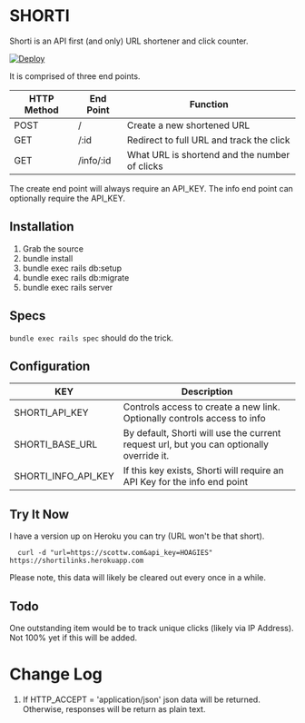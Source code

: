 # SHORTI

Shorti is an API first (and only) URL shortener and click counter.

[![Deploy](https://www.herokucdn.com/deploy/button.png)](https://heroku.com/deploy)

It is comprised of three end points.

| HTTP Method | End Point | Function
|-------------|-------------|-----|
| POST | / | Create a new shortened URL
| GET | /:id | Redirect to full URL and track the click
| GET | /info/:id | What URL is shortend and the number of clicks

The create end point will always require an API_KEY. The info end point can optionally require the API_KEY.

## Installation

1. Grab the source
1. bundle install
1. bundle exec rails db:setup
1. bundle exec rails db:migrate
1. bundle exec rails server

## Specs

`bundle exec rails spec` should do the trick.

## Configuration

| KEY | Description |
|-------------|-------------|
| SHORTI_API_KEY | Controls access to create a new link. Optionally controls access to  info |
| SHORTI_BASE_URL | By default, Shorti will use the current request url, but you can optionally override it. |
| SHORTI_INFO_API_KEY | If this key exists, Shorti will require an API Key for the info end point |

## Try It Now

I have a version up on Heroku you can try (URL won't be that short).

```curl
  curl -d "url=https://scottw.com&api_key=HOAGIES" https://shortilinks.herokuapp.com
```

Please note, this data will likely be cleared out every once in a while.

## Todo

One outstanding item would be to track unique clicks (likely via IP Address). Not 100% yet if this will be added.

# Change Log

1. If HTTP_ACCEPT = 'application/json' json data will be returned. Otherwise, responses will be return as plain text.
